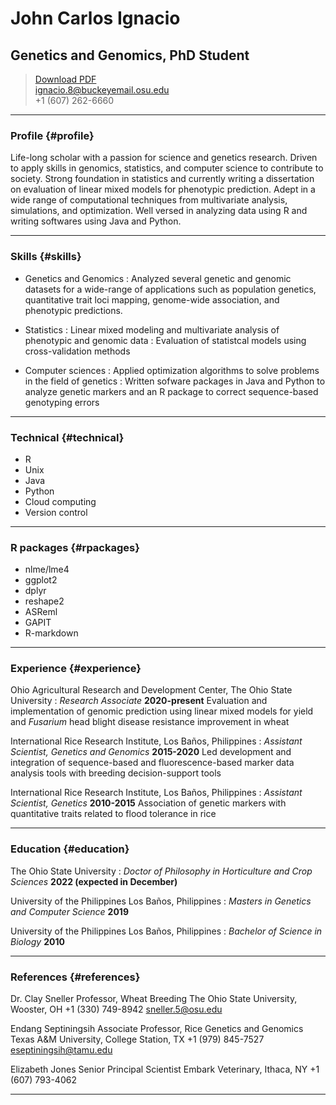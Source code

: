 # John Carlos Ignacio
## Genetics and Genomics, PhD Student

> [Download PDF](resume.pdf)  
> [ignacio.8@buckeyemail.osu.edu](ignacio.8@buckeyemail.osu.edu)  
> +1 (607) 262-6660

------

### Profile {#profile}

Life-long scholar with a passion for science and genetics research. Driven to apply skills in genomics, statistics, and computer science to contribute to society. Strong foundation in statistics and currently writing a dissertation on evaluation of linear mixed models for phenotypic prediction. Adept in a wide range of computational techniques from multivariate analysis, simulations, and optimization. Well versed in analyzing data using R and writing softwares using Java and Python.

------

### Skills {#skills}

* Genetics and Genomics
  : Analyzed several genetic and genomic datasets for a wide-range of applications such as population genetics, quantitative trait loci mapping, genome-wide association, and phenotypic predictions.

* Statistics
  : Linear mixed modeling and multivariate analysis of phenotypic and genomic data
  : Evaluation of statistcal models using cross-validation methods

* Computer sciences
  : Applied optimization algorithms to solve problems in the field of genetics
  : Written sofware packages in Java and Python to analyze genetic markers and an R package to correct sequence-based genotyping errors

-------

### Technical {#technical}

- R
- Unix
- Java
- Python
- Cloud computing
- Version control

------

### R packages {#rpackages}

- nlme/lme4
- ggplot2
- dplyr
- reshape2
- ASReml
- GAPIT
- R-markdown

------

### Experience {#experience}

Ohio Agricultural Research and Development Center, The Ohio State University
: *Research Associate*
  __2020-present__
  Evaluation and implementation of genomic prediction using linear mixed models for yield and *Fusarium* head blight disease resistance improvement in wheat

International Rice Research Institute, Los Baños, Philippines
: *Assistant Scientist, Genetics and Genomics*
  __2015-2020__
  Led development and integration of sequence-based and fluorescence-based marker data analysis tools with breeding decision-support tools

International Rice Research Institute, Los Baños, Philippines
: *Assistant Scientist, Genetics*
  __2010-2015__
  Association of genetic markers with quantitative traits related to flood tolerance in rice

------

### Education {#education}

The Ohio State University
: *Doctor of Philosophy in Horticulture and Crop Sciences*
  __2022 (expected in December)__


University of the Philippines Los Baños, Philippines
: *Masters in Genetics and Computer Science*
  __2019__


University of the Philippines Los Baños, Philippines
: *Bachelor of Science in Biology*
  __2010__

------

### References {#references}

Dr. Clay Sneller
Professor, Wheat Breeding
The Ohio State University, Wooster, OH
+1 (330) 749-8942
[sneller.5@osu.edu](sneller.5@osu.edu)

Endang Septiningsih
Associate Professor, Rice Genetics and Genomics
Texas A&M University, College Station, TX
+1 (979) 845-7527
[eseptiningsih@tamu.edu](eseptiningsih@tamu.edu)

Elizabeth Jones
Senior Principal Scientist
Embark Veterinary, Ithaca, NY
+1 (607) 793-4062

------
